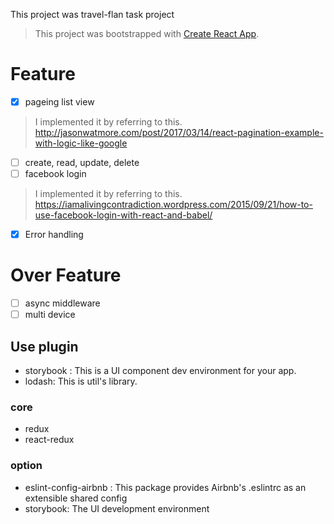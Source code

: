 
This project was travel-flan task project
>This project was bootstrapped with [Create React App](https://github.com/facebookincubator/create-react-app).

# Feature

- [x] pageing list view
>I implemented it by referring to this. http://jasonwatmore.com/post/2017/03/14/react-pagination-example-with-logic-like-google
- [ ] create, read, update, delete
- [ ] facebook login
>I implemented it by referring to this. https://iamalivingcontradiction.wordpress.com/2015/09/21/how-to-use-facebook-login-with-react-and-babel/
- [x] Error handling

# Over Feature
- [ ] async middleware
- [ ] multi device

## Use plugin
- storybook : This is a UI component dev environment for your app.
- lodash: This is util's library.

### core
- redux
- react-redux

### option
- eslint-config-airbnb : This package provides Airbnb's .eslintrc as an extensible shared config
- storybook: The UI development environment